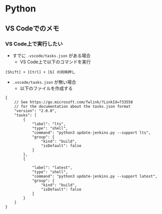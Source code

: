 # Python


## VS Codeでのメモ


### VS Code上で実行したい

+ すでに `.vscode/tasks.json` がある場合
    + VS Code上で以下のコマンドを実行

```
[Shift] + [Ctrl] + [b] の同時押し
```


+ `.vscode/tasks.json` が無い場合
    + 以下のファイルを作成する

```
{
    // See https://go.microsoft.com/fwlink/?LinkId=733558
    // for the documentation about the tasks.json format
    "version": "2.0.0",
    "tasks": [
        {
            "label": "lts",
            "type": "shell",
            "command": "python3 update-jenkins.py --support lts",
            "group": {
                "kind": "build",
                "isDefault": false
            }
        },
        {
        
            "label": "latest",
            "type": "shell",
            "command": "python3 update-jenkins.py --support latest",
            "group": {
                "kind": "build",
                "isDefault": false
            }
        }
    ]
}
```